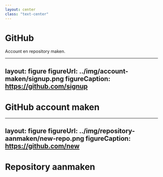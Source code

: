 ```yaml
---
layout: center
class: "text-center"
---
```


# GitHub

<span class="font-extralight">
  Account en repository maken.
</span>

---
layout: figure
figureUrl: ../img/account-maken/signup.png
figureCaption: https://github.com/signup
---

# GitHub account maken

---
layout: figure
figureUrl: ../img/repository-aanmaken/new-repo.png
figureCaption: https://github.com/new
---

# Repository aanmaken
